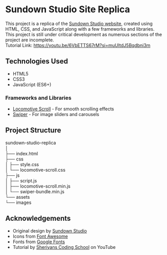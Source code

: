 # Sundown Studio Site Replica
This project is a replica of the [Sundown Studio website](https://www.sundown-studio.com/), created using HTML, CSS, and JavaScript along with a few frameworks and libraries.<br>
This project is still under critical development as numerous sections of the project are incomplete.<br>
Tutorial Link: https://youtu.be/6VbETTS67rM?si=muUItdJ5Bqdbni3m

## Technologies Used
- HTML5
- CSS3
- JavaScript (ES6+)

### Frameworks and Libraries
- [Locomotive Scroll](https://github.com/locomotivemtl/locomotive-scroll) - For smooth scrolling effects
- [Swiper](https://swiperjs.com/) - For image sliders and carousels
  
## Project Structure
sundown-studio-replica<br>
│<br>
├── index.html<br>
├── css<br>
│   ├── style.css<br>
│   └── locomotive-scroll.css<br>
├── js<br>
│   ├── script.js<br>
│   ├── locomotive-scroll.min.js<br>
│   └── swiper-bundle.min.js<br>
└── assets<br>
└── images<br>

## Acknowledgements
- Original design by [Sundown Studio](https://www.sundown-studio.com/)
- Icons from [Font Awesome](https://fontawesome.com/)
- Fonts from [Google Fonts](https://fonts.google.com/)
- Tutorial by [Sheriyans Coding School](https://www.youtube.com/@sheryianscoding) on YouTube
